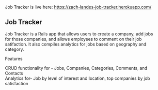 
Job Tracker is live here: https://zach-landes-job-tracker.herokuapp.com/


## Job Tracker

Job Tracker is a Rails app that allows users to create a company, add jobs for those companies, and allows employees to comment on their job satifaction. It also compiles analytics for jobs based on geography and category.

Features 

CRUD functionality for - Jobs, Companies, Categories, Comments, and Contacts </br>
Analytics for-  Job by level of interest and location, top companies by job satisfaction
